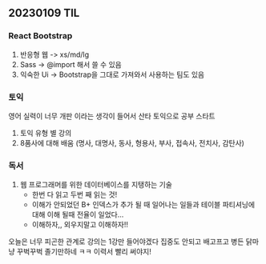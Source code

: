 ## 20230109 TIL

### React Bootstrap
1. 반응형 웹 -> xs/md/lg
2. Sass -> @import 해서 쓸 수 있음
3. 익숙한 Ui -> Bootstrap을 그대로 가져와서 사용하는 팀도 있음

### 토익
영어 실력이 너무 개판 이라는 생각이 들어서 산타 토익으로 공부 스타트
1. 토익 유형 별 강의 
2. 8품사에 대해 배움 (명사, 대명사, 동사, 형용사, 부사, 접속사, 전치사, 감탄사)

### 독서
1. 웹 프로그래머를 위한 데이터베이스를 지탱하는 기술 
   - 한번 다 읽고 두번 째 읽는 것!
   - 이해가 안되었던 B+ 인덱스가 추가 될 때 일어나는 일들과 테이블 파티셔닝에 대해 이해 될때 전율이 일었다...
   - 이해하자,, 외우지말고 이해하자!!
  
  
오늘은 너무 피곤한 관계로 강의는 1강만 들어야겠다 집중도 안되고 배고프고 병든 닭마냥 꾸벅꾸벅 졸기만하네 ㅋㅋ
이력서 빨리 써야지!
